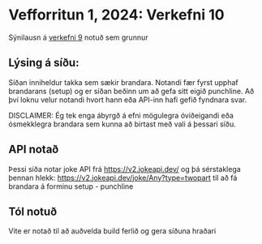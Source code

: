 # Vefforritun 1, 2024: Verkefni 10

Sýnilausn á [verkefni 9](https://github.com/vefforritun/vef1-2024-v9) notuð sem grunnur

## Lýsing á síðu:

Síðan inniheldur takka sem sækir brandara. Notandi fær fyrst upphaf brandarans (setup) og er síðan beðinn um að gefa sitt eigið punchline. Að því loknu velur notandi hvort hann eða API-inn hafi gefið fyndnara svar.

DISCLAIMER: Ég tek enga ábyrgð á efni mögulegra óviðeigandi eða ósmekklegra brandara sem kunna að birtast með vali á þessari síðu.

## API notað

Þessi síða notar joke API frá https://v2.jokeapi.dev/
og þá sérstaklega þennan hlekk: https://v2.jokeapi.dev/joke/Any?type=twopart
til að fá brandara á forminu setup - punchline

## Tól notuð

Vite er notað til að auðvelda build ferlið og gera síðuna hraðari
